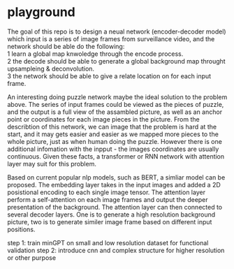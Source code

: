 # playground

The goal of this repo is to design a neual network (encoder-decoder model) which input is a series of image frames from surveillance video, and the network should be able do the following:  
  1 learn a global map knwoledge through the encode process.  
  2 the decode should be able to generate a global background map throught upsampleing & deconvolution.  
  3 the network should be able to give a relate location on for each input frame.  

An interesting doing puzzle network maybe the ideal solution to the problem above. The series of input frames could be viewed as the pieces of puzzle, and the output is a full view of the assambled picture, as well as an anchor point or coordinates for each image pieces in the picture. From the describtion of this network, we can image that the problem is hard at the start, and it may gets easier and easier as we mapped more pieces to the whole picture, just as when human doing the puzzle. However there is one additional infomation with the inpput - the images coordinates are usually continuous. Given these facts, a transformer or RNN network with attention layer may suit for this problem. 

Based on current popular nlp models, such as BERT, a simliar model can be proposed. The embedding layer takes in the input images and added a 2D posistional encoding to each single image tensor. The attention layer perform a self-attention on each image frames and output the deeper presentation of the background. The attention layer can then connected to several decoder layers. One is to generate a high resolution background picture, two is to generate similer image frame based on different input positions. 

step 1:
train minGPT on small and low resolution dataset for functional validation 
step 2:
introduce cnn and complex structure for higher resolution or other purpose
